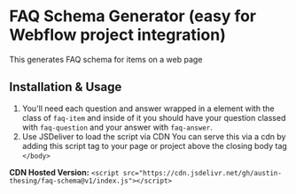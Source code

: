# FAQ Schema Generator (easy for Webflow project integration)
This generates FAQ schema for items on a web page


## Installation & Usage
1. You'll need each question and answer wrapped in a element with the class of `faq-item` and inside of it you should have your question classed with `faq-question` and your answer with `faq-answer`.
2. Use JSDeliver to load the script via CDN
You can serve this via a cdn by adding this script tag to your page or project above the closing body tag `</body>`
 
**CDN Hosted Version:** `<script src="https://cdn.jsdelivr.net/gh/austin-thesing/faq-schema@v1/index.js"></script>`


